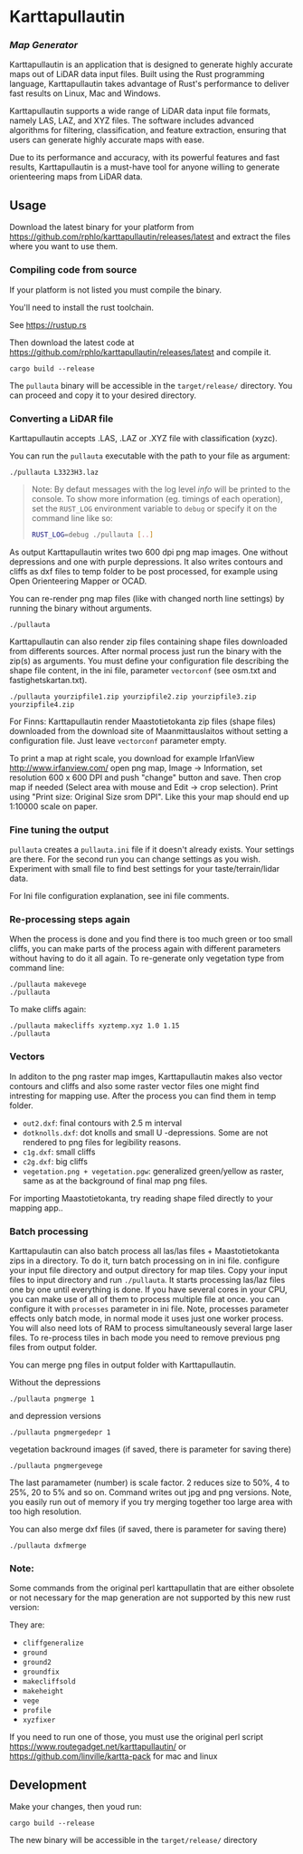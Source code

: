 # Karttapullautin
### ***Map Generator***

Karttapullautin is an application that is designed to generate highly accurate maps out of LiDAR data input files. Built using the Rust programming language, Karttapullautin takes advantage of Rust's performance to deliver fast results on Linux, Mac and Windows.

Karttapullautin supports a wide range of LiDAR data input file formats, namely LAS, LAZ, and XYZ files. The software includes advanced algorithms for filtering, classification, and feature extraction, ensuring that users can generate highly accurate maps with ease.

Due to its performance and accuracy, with its powerful features and fast results, Karttapullautin is a must-have tool for anyone willing to generate orienteering maps from LiDAR data.

## Usage

Download the latest binary for your platform from https://github.com/rphlo/karttapullautin/releases/latest and extract the files where you want to use them.

### Compiling code from source

If your platform is not listed you must compile the binary.

You'll need to install the rust toolchain.

See https://rustup.rs  

Then download the latest code at https://github.com/rphlo/karttapullautin/releases/latest and compile it.

    cargo build --release

The `pullauta` binary will be accessible in the `target/release/` directory. You can proceed and copy it to your desired directory.

### Converting a LiDAR file

Karttapullautin accepts .LAS, .LAZ or .XYZ file with classification (xyzc).

You can run the `pullauta` executable with the path to your file as argument:  
    
    ./pullauta L3323H3.laz

> Note: By defaut messages with the log level _info_ will be printed to the console. To show more information (eg. timings of each operation),
> set the `RUST_LOG` environment variable to `debug` or specify it on the command line like so:
> ```bash
> RUST_LOG=debug ./pullauta [..]
> ```

As output Karttapullautin writes two 600 dpi png map images. One without depressions and one with purple depressions. It also writes contours and cliffs as dxf files to temp folder to be post processed, for example using Open Orienteering Mapper or OCAD.

You can re-render png map files (like with changed north line settings) by running the binary without arguments.  
    
    ./pullauta

Karttapullautin can also render zip files containing shape files downloaded from differents sources. After normal process just run the binary with the zip(s) as arguments. You must define your configuration file describing the shape file content, in the ini file, parameter `vectorconf` (see osm.txt and fastighetskartan.txt).

    ./pullauta yourzipfile1.zip yourzipfile2.zip yourzipfile3.zip yourzipfile4.zip

For Finns: Karttapullautin render Maastotietokanta zip files (shape files) downloaded from the download site of Maanmittauslaitos without setting a configuration file. Just leave `vectorconf` parameter empty.

To print a map at right scale, you download for example IrfanView http://www.irfanview.com/ open png map, Image -> Information, set resolution 600 x 600 DPI and push "change" button and save.  Then crop map if needed (Select area with mouse and Edit -> crop selection). Print using "Print size: Original Size srom DPI". Like this your map should end up 1:10000 scale on paper.

### Fine tuning the output

`pullauta` creates a `pullauta.ini` file if it doesn't already exists. Your settings are there. For the second run you can change settings as you wish. Experiment with small file to find best settings for your taste/terrain/lidar data.

For Ini file configuration explanation, see ini file comments.

### Re-processing steps again

When the process is done and you find there is too much green or too small cliffs, you can make parts of the process again with different parameters without having to do it all again. To re-generate only vegetation type from command line:

    ./pullauta makevege
    ./pullauta 

To make cliffs again:

    ./pullauta makecliffs xyztemp.xyz 1.0 1.15
    ./pullauta

### Vectors

In additon to the png raster map imges, Karttapullautin makes also vector contours and cliffs and also some raster vector files one might find intresting for mapping use. After the process you can find them in temp folder.

- `out2.dxf`: final contours with 2.5 m interval
- `dotknolls.dxf`: dot knolls and small U -depressions. Some are not rendered to png files for legibility reasons.
- `c1g.dxf`: small cliffs
- `c2g.dxf`: big cliffs
- `vegetation.png + vegetation.pgw`: generalized green/yellow as raster, same as at the background of final map png files.

For importing Maastotietokanta, try reading shape filed directly to your mapping app..

### Batch processing

Karttapulautin can also batch process all las/las files + Maastotietokanta zips in a directory. To do it, turn batch processing on in ini file. configure your input file directory and output directory for map tiles. Copy your input files to input directory and run `./pullauta`. It starts processing las/laz files one by one until everything is done. If you have several cores 
in your CPU, you can make use of all of them to process multiple file at once. you can configure it with `processes` parameter in ini file. Note, processes parameter effects only batch mode, in normal mode it uses just one worker process. You will also need lots of RAM to process simultaneously several large laser files. To re-process tiles in bach mode you need to remove previous png files from output folder.

You can merge png files in output folder with Karttapullautin.

Without the depressions

    ./pullauta pngmerge 1

and depression versions

    ./pullauta pngmergedepr 1

vegetation backround images (if saved, there is parameter for saving there)

    ./pullauta pngmergevege


The last paramameter (number) is scale factor. 2 reduces size to 50%, 4 to 25%, 20 to 5% and so on. Command writes out jpg and png versions. 
Note, you easily run out of memory if you try merging together too large area with too high resolution.

You can also merge dxf files (if saved, there is parameter for saving there)

    ./pullauta dxfmerge

### Note:

Some commands from the original perl karttapullatin that are either obsolete or not necessary for the map generation are not supported by this new rust version:  

They are:
  - `cliffgeneralize`
  - `ground`
  - `ground2`
  - `groundfix`
  - `makecliffsold`
  - `makeheight`
  - `vege`
  - `profile`
  - `xyzfixer`

If you need to run one of those, you must use the original perl script https://www.routegadget.net/karttapullautin/ or https://github.com/linville/kartta-pack for mac and linux

## Development

Make your changes, then youd run:

    cargo build --release

The new binary will be accessible in the `target/release/` directory
